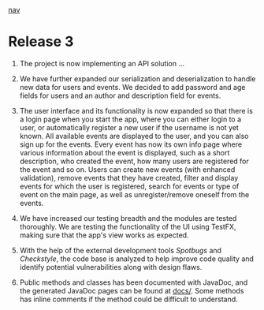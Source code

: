 [nav](../nav.md)

# Release 3

 1. The project is now implementing an API solution ...

 2. We have further expanded our serialization and deserialization to handle new data for users and events. We decided to add password and age fields for users and an author and description field for events. 

 3. The user interface and its functionality is now expanded so that there is a login page when you start the app, where you can either login to a user, or automatically register a new user if the username is not yet known. All available events are displayed to the user, and you can also sign up for the events. Every event has now its own info page where various information about the event is displayed, such as a short description, who created the event, how many users are registered for the event and so on. Users can create new events (with enhanced validation), remove events that they have created, filter and display events for which the user is registered, search for events or type of event on the main page, as well as unregister/remove oneself from the events. 

 4. We have increased our testing breadth and the modules are tested thoroughly. We are testing the functionality of the UI using TestFX, making sure that the app's view works as expected.

 5. With the help of the external development tools *Spotbugs* and *Checkstyle*, the code base is analyzed to help improve code quality and identify potential vulnerabilities along with design flaws.

 6. Public methods and classes has been documented with JavaDoc, and the generated JavaDoc pages can be found at [docs/](../../../docs/). Some methods has inline comments if the method could be difficult to understand.